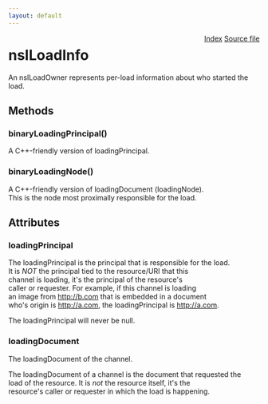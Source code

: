 ```yaml
---
layout: default
---
```

<div class='links' style='float:right'><a href="../index.html">Index</a>
<a href="http://dxr.mozilla.org/mozilla-central/source/docshell/base/nsILoadInfo.idl">Source file</a>
</div>

# nsILoadInfo #
  
An nsILoadOwner represents per-load information about who started the load.  
  

## Methods ##

### binaryLoadingPrincipal() ###
  
A C++-friendly version of loadingPrincipal.  
  

### binaryLoadingNode() ###
  
A C++-friendly version of loadingDocument (loadingNode).  
This is the node most proximally responsible for the load.  
  

## Attributes ##

### loadingPrincipal ###
  
The loadingPrincipal is the principal that is responsible for the load.  
It is *NOT* the principal tied to the resource/URI that this  
channel is loading, it's the principal of the resource's  
caller or requester. For example, if this channel is loading  
an image from http://b.com that is embedded in a document  
who's origin is http://a.com, the loadingPrincipal is http://a.com.  
  
The loadingPrincipal will never be null.  
  

### loadingDocument ###
  
The loadingDocument of the channel.  
  
The loadingDocument of a channel is the document that requested the  
load of the resource. It is *not* the resource itself, it's the  
resource's caller or requester in which the load is happening.  
  
<script> example: Assume a document who's origin is http://a.com embeds  
a script from http://b.com. The loadingDocument for the channel  
associated with the http://b.com script load is the document with origin  
http://a.com  
  
<iframe> example: Assume a document with origin http://a.com embeds  
<iframe src="http://b.com">. The loadingDocument for the channel associated  
with the http://b.com network request is the document who's origin is  
http://a.com. Now assume the iframe to http://b.com then further embeds  
<script src="http://c.com">. The loadingDocument for the channel associated  
with the http://c.com network request is the iframe with origin http://b.com.  
  
Warning: The loadingDocument can be null!  
  

### securityFlags ###
  
The securityFlags of that channel.  
  

### forceInheritPrincipal ###
  
If forceInheritPrincipal is true, the data coming from the channel should  
use loadingPrincipal for its principal, even when the data is loaded over  
http:// or another protocol that would normally use a URI-based principal.  
This attribute will never be true when loadingSandboxed is true.  
  

### loadingSandboxed ###
  
If loadingSandboxed is true, the data coming from the channel is  
being loaded sandboxed, so it should have a nonce origin and  
hence should use a NullPrincipal.  
  

### contentPolicyType ###
  
The contentPolicyType of the channel, used for security checks  
like Mixed Content Blocking and Content Security Policy.  
  

## Constants ##

### SEC_NORMAL ###
  
No special security flags:  
  

### SEC_FORCE_INHERIT_PRINCIPAL ###
  
Force inheriting of the Principal. The resulting resource will use the  
principal of the document which is doing the load. Setting this flag  
will cause GetChannelResultPrincipal to return the same principal as  
the loading principal that's passed in when creating the channel.  
  
This will happen independently of the scheme of the URI that the  
channel is loading.  
  
So if the loading document comes from "http://a.com/", and the channel  
is loading the URI "http://b.com/whatever", GetChannelResultPrincipal  
will return a principal from "http://a.com/".  
  
This flag can not be used together with SEC_SANDBOXED.  
  

### SEC_SANDBOXED ###
  
Sandbox the load. The resulting resource will use a freshly created  
null principal. So GetChannelResultPrincipal will always return a  
null principal whenever this flag is set.  
  
This will happen independently of the scheme of the URI that the  
channel is loading.  
  
This flag can not be used together with SEC_FORCE_INHERIT_PRINCIPAL.  
  
